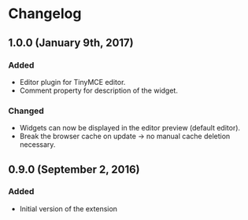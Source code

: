 # Changelog

## 1.0.0 (January 9th, 2017)

### Added
- Editor plugin for TinyMCE editor.
- Comment property for description of the widget.

### Changed
- Widgets can now be displayed in the editor preview (default editor).
- Break the browser cache on update -> no manual cache deletion necessary.

## 0.9.0 (September 2, 2016)

### Added
- Initial version of the extension